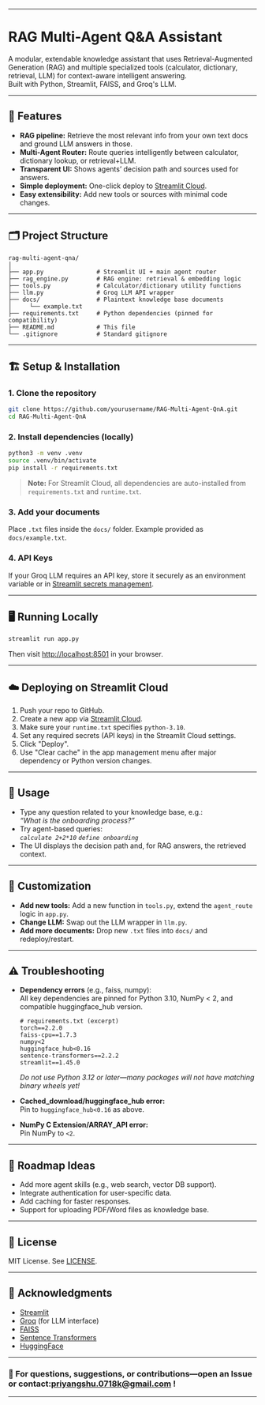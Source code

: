 
---

# RAG Multi-Agent Q&A Assistant

A modular, extendable knowledge assistant that uses Retrieval-Augmented Generation (RAG) and multiple specialized tools (calculator, dictionary, retrieval, LLM) for context-aware intelligent answering.  
Built with Python, Streamlit, FAISS, and Groq's LLM.


---

## 🚀 Features

- **RAG pipeline:** Retrieve the most relevant info from your own text docs and ground LLM answers in those.
- **Multi-Agent Router:** Route queries intelligently between calculator, dictionary lookup, or retrieval+LLM.
- **Transparent UI:** Shows agents’ decision path and sources used for answers.
- **Simple deployment:** One-click deploy to [Streamlit Cloud](https://streamlit.io/cloud).
- **Easy extensibility:** Add new tools or sources with minimal code changes.

---

## 🗂️ Project Structure

```
rag-multi-agent-qna/
│
├── app.py               # Streamlit UI + main agent router
├── rag_engine.py        # RAG engine: retrieval & embedding logic
├── tools.py             # Calculator/dictionary utility functions
├── llm.py               # Groq LLM API wrapper
├── docs/                # Plaintext knowledge base documents
│     └── example.txt
├── requirements.txt     # Python dependencies (pinned for compatibility)
├── README.md            # This file
└── .gitignore           # Standard gitignore
```

---

## 🏗️ Setup & Installation

### 1. Clone the repository

```bash
git clone https://github.com/yourusername/RAG-Multi-Agent-QnA.git
cd RAG-Multi-Agent-QnA
```

### 2. Install dependencies (locally)

```bash
python3 -m venv .venv
source .venv/bin/activate
pip install -r requirements.txt
```

> **Note:** For Streamlit Cloud, all dependencies are auto-installed from `requirements.txt` and `runtime.txt`.

### 3. Add your documents

Place `.txt` files inside the `docs/` folder. Example provided as `docs/example.txt`.

### 4. API Keys

If your Groq LLM requires an API key, store it securely as an environment variable or in [Streamlit secrets management](https://docs.streamlit.io/streamlit-community-cloud/deploy-your-app/secrets-management).

---

## 🖥️ Running Locally

```bash
streamlit run app.py
```

Then visit [http://localhost:8501](http://localhost:8501) in your browser.

---

## ☁️ Deploying on Streamlit Cloud

1. Push your repo to GitHub.
2. Create a new app via [Streamlit Cloud](https://streamlit.io/cloud).
3. Make sure your `runtime.txt` specifies `python-3.10`.
4. Set any required secrets (API keys) in the Streamlit Cloud settings.
5. Click "Deploy".  
6. Use "Clear cache" in the app management menu after major dependency or Python version changes.

---

## 🧩 Usage

- Type any question related to your knowledge base, e.g.:  
  _“What is the onboarding process?”_
- Try agent-based queries:  
  _`calculate 2+2*10`_
  _`define onboarding`_
- The UI displays the decision path and, for RAG answers, the retrieved context.

---

## 🔧 Customization

- **Add new tools:** Add a new function in `tools.py`, extend the `agent_route` logic in `app.py`.
- **Change LLM:** Swap out the LLM wrapper in `llm.py`.
- **Add more documents:** Drop new `.txt` files into `docs/` and redeploy/restart.

---

## ⚠️ Troubleshooting

- **Dependency errors** (e.g., faiss, numpy):  
  All key dependencies are pinned for Python 3.10, NumPy < 2, and compatible huggingface_hub version.
  ```
  # requirements.txt (excerpt)
  torch==2.2.0
  faiss-cpu==1.7.3
  numpy<2
  huggingface_hub<0.16
  sentence-transformers==2.2.2
  streamlit==1.45.0
  ```
  *Do not use Python 3.12 or later—many packages will not have matching binary wheels yet!*

- **Cached_download/huggingface_hub error:**  
  Pin to `huggingface_hub<0.16` as above.

- **NumPy C Extension/ARRAY_API error:**  
  Pin NumPy to `<2`.

---

## 🎯 Roadmap Ideas

- Add more agent skills (e.g., web search, vector DB support).
- Integrate authentication for user-specific data.
- Add caching for faster responses.
- Support for uploading PDF/Word files as knowledge base.

---

## 📝 License

MIT License. See [LICENSE](LICENSE).

---

## 🙏 Acknowledgments

- [Streamlit](https://streamlit.io/)
- [Groq](https://groq.com/) (for LLM interface)
- [FAISS](https://github.com/facebookresearch/faiss)
- [Sentence Transformers](https://www.sbert.net/)
- [HuggingFace](https://huggingface.co/)

---

### 💬 For questions, suggestions, or contributions—open an Issue or contact:priyangshu.0718k@gmail.com !

---
